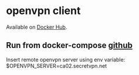 # openvpn client

Available on [Docker Hub](https://hub.docker.com/r/romantix74/openvpn_client).

## Run from docker-compose [github](https://github.com/romantix74/openvpn_client/blob/master/docker-compose.yml)

Insert remote openvpn server using env variable:
    $OPENVPN_SERVER=ca02.secretvpn.net

